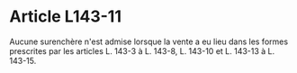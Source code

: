 # Article L143-11

Aucune surenchère n'est admise lorsque la vente a eu lieu dans les formes prescrites par les articles L. 143-3 à L. 143-8, L. 143-10 et L. 143-13 à L. 143-15.
